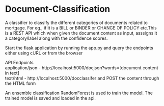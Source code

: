 # Document-Classification

A classifier to classify the different categories of documents related to mortgage. For eg., if it is a BILL or BINDER or CHANGE OF POLICY etc.This is a REST API which when given the document content as input, asssigns it a category/label along with the confidence scores.<br>
 
Start the flask application by running the app.py and query the endpoints either using cURL or from the browser<br>

API Endpoints<br>
application/json - http://localhost:5000/docjson?words=[document content in text]<br>
text/html - http://localhost:5000/docclassifer and POST the content through the HTML form <br>

An ensemble classification RandomForest is used to train the model. The trained model is saved and loaded in the api.<br>

